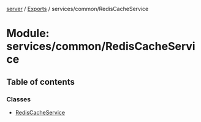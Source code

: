 [server](../README.md) / [Exports](../modules.md) / services/common/RedisCacheService

# Module: services/common/RedisCacheService

## Table of contents

### Classes

- [RedisCacheService](../classes/services_common_RedisCacheService.RedisCacheService.md)
